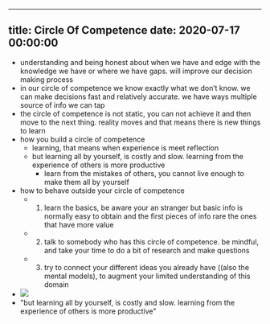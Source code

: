 
---
title: Circle Of Competence
date: 2020-07-17 00:00:00
---
- understanding and being honest about when we have and edge with the knowledge we have or where we have gaps. will improve our decision making process
- in our circle of competence we know exactly what we don’t know. we can make decisions fast and relatively accurate. we have ways multiple source of info we can tap
- the circle of competence is not static, you can not achieve it and then move to the next thing. reality moves and that means there is new things to learn
- how you build a circle of competence 
    - learning, that means when experience is meet reflection
    - but learning all by yourself, is costly and slow. learning from the experience of others is more productive
        - learn from the mistakes of others, you cannot live enough to make them all by yourself
- how to behave outside your circle of competence 
    - 1. learn the basics, be aware your an stranger but basic info is normally easy to obtain and the first pieces of info rare the ones that have more value
    - 2. talk to somebody who has this circle of competence. be mindful, and take your time to do a bit of research and make questions
    - 3. try to connect your different ideas you already have ((also the mental models), to augment your limited understanding of this domain
- ![](https://firebasestorage.googleapis.com/v0/b/firescript-577a2.appspot.com/o/imgs%2Fapp%2Fkzk-personal%2FCNR-KkGC4C.png?alt=media&token=1c687d9c-2f3c-4d81-ac46-21697d86541e)
- "but learning all by yourself, is costly and slow. learning from the experience of others is more productive"
